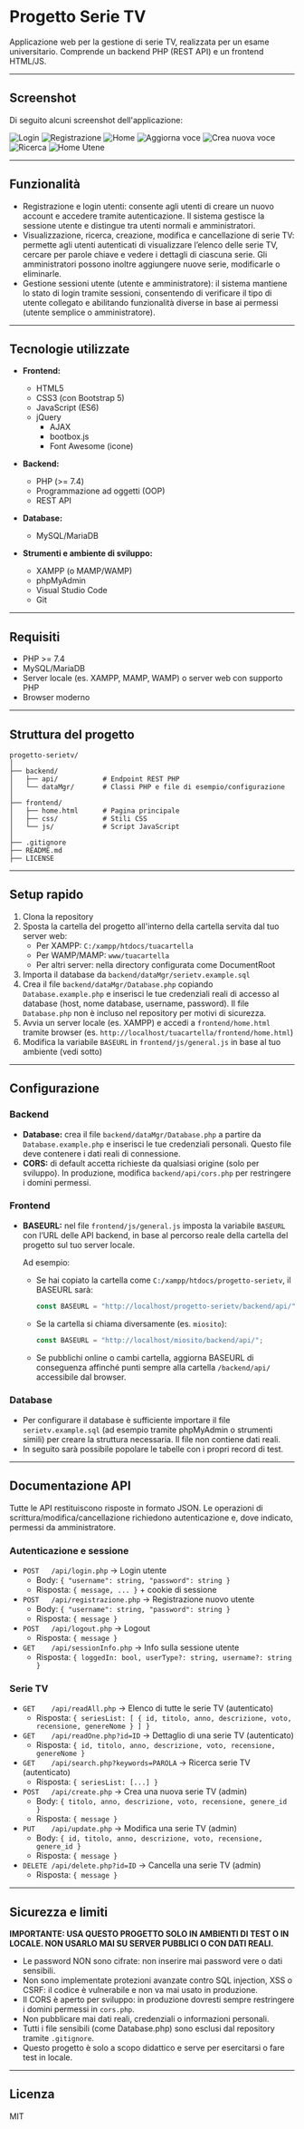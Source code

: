 # Progetto Serie TV

Applicazione web per la gestione di serie TV, realizzata per un esame universitario. Comprende un backend PHP (REST API) e un frontend HTML/JS.

---

## Screenshot

Di seguito alcuni screenshot dell'applicazione:

![Login](./screenshots/login.png)
![Registrazione](./screenshots/registrazione.png)
![Home](./screenshots/homeamministratore.png)
![Aggiorna voce](./screenshots/modifica.png)
![Crea nuova voce](./screenshots/inserisci.png)
![Ricerca](./screenshots/ricerca.png)
![Home Utene](./screenshots/homeutente.png)

---

## Funzionalità
- Registrazione e login utenti: consente agli utenti di creare un nuovo account e accedere tramite autenticazione. Il sistema gestisce la sessione utente e distingue tra utenti normali e amministratori.
- Visualizzazione, ricerca, creazione, modifica e cancellazione di serie TV: permette agli utenti autenticati di visualizzare l’elenco delle serie TV, cercare per parole chiave e vedere i dettagli di ciascuna serie. Gli amministratori possono inoltre aggiungere nuove serie, modificarle o eliminarle.
- Gestione sessioni utente (utente e amministratore): il sistema mantiene lo stato di login tramite sessioni, consentendo di verificare il tipo di utente collegato e abilitando funzionalità diverse in base ai permessi (utente semplice o amministratore).

---

## Tecnologie utilizzate

- **Frontend:**
	- HTML5
	- CSS3 (con Bootstrap 5)
	- JavaScript (ES6)
	- jQuery
		- AJAX
		- bootbox.js
		- Font Awesome (icone)

- **Backend:**
	- PHP (>= 7.4)
	- Programmazione ad oggetti (OOP)
	- REST API

- **Database:**
	- MySQL/MariaDB

- **Strumenti e ambiente di sviluppo:**
	- XAMPP (o MAMP/WAMP)
	- phpMyAdmin
	- Visual Studio Code
	- Git

---

## Requisiti
- PHP >= 7.4
- MySQL/MariaDB
- Server locale (es. XAMPP, MAMP, WAMP) o server web con supporto PHP
- Browser moderno

---

## Struttura del progetto

```
progetto-serietv/
│
├── backend/
│   ├── api/           # Endpoint REST PHP
│   └── dataMgr/       # Classi PHP e file di esempio/configurazione
│
├── frontend/
│   ├── home.html      # Pagina principale
│   ├── css/           # Stili CSS
│   └── js/            # Script JavaScript
│
├── .gitignore
├── README.md
├── LICENSE
```

---

## Setup rapido

1. Clona la repository
2. Sposta la cartella del progetto all'interno della cartella servita dal tuo server web:
	 - Per XAMPP: `C:/xampp/htdocs/tuacartella`
	 - Per WAMP/MAMP: `www/tuacartella`
	 - Per altri server: nella directory configurata come DocumentRoot
3. Importa il database da `backend/dataMgr/serietv.example.sql`
4. Crea il file `backend/dataMgr/Database.php` copiando `Database.example.php` e inserisci le tue credenziali reali di accesso al database (host, nome database, username, password). Il file `Database.php` non è incluso nel repository per motivi di sicurezza.
5. Avvia un server locale (es. XAMPP) e accedi a `frontend/home.html` tramite browser (es. `http://localhost/tuacartella/frontend/home.html`)
6. Modifica la variabile `BASEURL` in `frontend/js/general.js` in base al tuo ambiente (vedi sotto)

---

## Configurazione

### Backend
- **Database:** crea il file `backend/dataMgr/Database.php` a partire da `Database.example.php` e inserisci le tue credenziali personali. Questo file deve contenere i dati reali di connessione.
- **CORS:** di default accetta richieste da qualsiasi origine (solo per sviluppo). In produzione, modifica `backend/api/cors.php` per restringere i domini permessi.

### Frontend
- **BASEURL:** nel file `frontend/js/general.js` imposta la variabile `BASEURL` con l’URL delle API backend, in base al percorso reale della cartella del progetto sul tuo server locale.

	Ad esempio:
	- Se hai copiato la cartella come `C:/xampp/htdocs/progetto-serietv`, il BASEURL sarà:
		```js
		const BASEURL = "http://localhost/progetto-serietv/backend/api/";
		```
	- Se la cartella si chiama diversamente (es. `miosito`):
		```js
		const BASEURL = "http://localhost/miosito/backend/api/";
		```
	- Se pubblichi online o cambi cartella, aggiorna BASEURL di conseguenza affinché punti sempre alla cartella `/backend/api/` accessibile dal browser.

### Database
- Per configurare il database è sufficiente importare il file `serietv.example.sql` (ad esempio tramite phpMyAdmin o strumenti simili) per creare la struttura necessaria. Il file non contiene dati reali.
- In seguito sarà possibile popolare le tabelle con i propri record di test.

---

## Documentazione API

Tutte le API restituiscono risposte in formato JSON. Le operazioni di scrittura/modifica/cancellazione richiedono autenticazione e, dove indicato, permessi da amministratore.

### Autenticazione e sessione
- `POST   /api/login.php`           → Login utente
	- Body: `{ "username": string, "password": string }`
	- Risposta: `{ message, ... }` + cookie di sessione
- `POST   /api/registrazione.php`   → Registrazione nuovo utente
	- Body: `{ "username": string, "password": string }`
	- Risposta: `{ message }`
- `POST   /api/logout.php`          → Logout
	- Risposta: `{ message }`
- `GET    /api/sessionInfo.php`     → Info sulla sessione utente
	- Risposta: `{ loggedIn: bool, userType?: string, username?: string }`

### Serie TV
- `GET    /api/readAll.php`         → Elenco di tutte le serie TV (autenticato)
	- Risposta: `{ seriesList: [ { id, titolo, anno, descrizione, voto, recensione, genereNome } ] }`
- `GET    /api/readOne.php?id=ID`   → Dettaglio di una serie TV (autenticato)
	- Risposta: `{ id, titolo, anno, descrizione, voto, recensione, genereNome }`
- `GET    /api/search.php?keywords=PAROLA` → Ricerca serie TV (autenticato)
	- Risposta: `{ seriesList: [...] }`
- `POST   /api/create.php`          → Crea una nuova serie TV (admin)
	- Body: `{ titolo, anno, descrizione, voto, recensione, genere_id }`
	- Risposta: `{ message }`
- `PUT    /api/update.php`          → Modifica una serie TV (admin)
	- Body: `{ id, titolo, anno, descrizione, voto, recensione, genere_id }`
	- Risposta: `{ message }`
- `DELETE /api/delete.php?id=ID`    → Cancella una serie TV (admin)
	- Risposta: `{ message }`

---

## Sicurezza e limiti

**IMPORTANTE: USA QUESTO PROGETTO SOLO IN AMBIENTI DI TEST O IN LOCALE. NON USARLO MAI SU SERVER PUBBLICI O CON DATI REALI.**

- Le password NON sono cifrate: non inserire mai password vere o dati sensibili.
- Non sono implementate protezioni avanzate contro SQL injection, XSS o CSRF: il codice è vulnerabile e non va mai usato in produzione.
- Il CORS è aperto per sviluppo: in produzione dovresti sempre restringere i domini permessi in `cors.php`.
- Non pubblicare mai dati reali, credenziali o informazioni personali.
- Tutti i file sensibili (come Database.php) sono esclusi dal repository tramite `.gitignore`.
- Questo progetto è solo a scopo didattico e serve per esercitarsi o fare test in locale.

---

## Licenza

MIT
